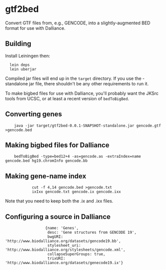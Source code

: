 gtf2bed
=======

Convert GTF files from, e.g., GENCODE, into a slightly-augmented BED format for use with
Dalliance.

Building
--------

Install Leiningen then:

      lein deps
      lein uberjar

Compiled jar files will end up in the `target` directory.  If you use the -standalone jar file,
there shouldn't be any other requirements to run it.

To make bigbed files for use with Dalliance, you'll probably want the JKSrc tools from UCSC, or
at least a recent version of `bedToBigBed`.

Converting genes
----------------

		java -jar target/gtf2bed-0.0.1-SNAPSHOT-standalone.jar gencode.gtf >gencode.bed

Making bigbed files for Dalliance
---------------------------------

		bedToBigBed -type=bed12+4 -as=gencode.as -extraIndex=name gencode.bed hg19.chromInfo gencode.bb

Making gene-name index
----------------------

                cut -f 4,14 gencode.bed >gencode.txt
                ixIxx gencode.txt gencode.ix gencode.ixx

Note that you need to keep both the .ix and .ixx files.

Configuring a source in Dalliance
----------------------------------

                      {name: 'Genes',
                       desc: 'Gene structures from GENCODE 19',
                       bwgURI: 'http://www.biodalliance.org/datasets/gencode19.bb',
                       stylesheet_uri: 'http://www.biodalliance.org/stylesheets/gencode.xml',
                       collapseSuperGroups: true,
                       trixURI: 'http://www.biodalliance.org/datasets/genecode19.ix'}
